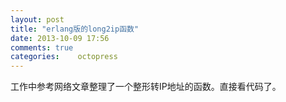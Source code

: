 ```yaml
---
layout: post
title: "erlang版的long2ip函数"
date: 2013-10-09 17:56
comments: true
categories:    octopress 
---
```

工作中参考网络文章整理了一个整形转IP地址的函数。直接看代码了。